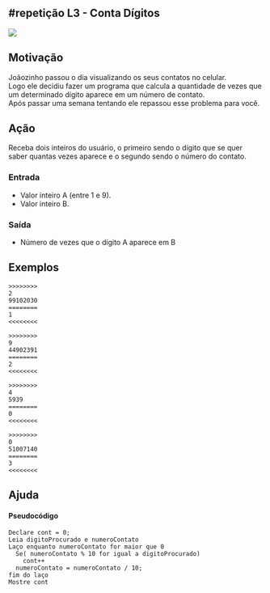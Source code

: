## #repetição L3 - Conta Dígitos


![](__capa.jpg)

## Motivação

Joãozinho passou o dia visualizando os seus contatos no celular.  
Logo ele decidiu fazer um programa que calcula a quantidade de vezes que um determinado dígito aparece em um número de contato.  
Após passar uma semana tentando ele repassou esse problema para você.  

## Ação

Receba dois inteiros do usuário, o primeiro sendo o dígito que se quer saber quantas vezes aparece e o segundo sendo o número do contato.

### Entrada

*   Valor inteiro A (entre 1 e 9).
*   Valor inteiro B.

### Saída

*   Número de vezes que o dígito A aparece em B  

## Exemplos

```
>>>>>>>>
2
99102030
========
1
<<<<<<<<

>>>>>>>>
9
44902391
========
2
<<<<<<<<

>>>>>>>>
4
5939
========
0
<<<<<<<<

>>>>>>>>
0
51007140
========
3
<<<<<<<<
```

## Ajuda
#### Pseudocódigo
```
Declare cont = 0;
Leia digitoProcurado e numeroContato
Laço enquanto numeroContato for maior que 0
  Se( numeroContato % 10 for igual a digitoProcurado)
    cont++
  numeroContato = numeroContato / 10;
fim do laço
Mostre cont
```